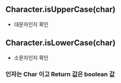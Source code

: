 
## Character.isUpperCase(char)
- 대문자인지 확인
## Character.isLowerCase(char)
- 소문자인지 확인


### 인자는 Char 이고 Return 값은 boolean 값



